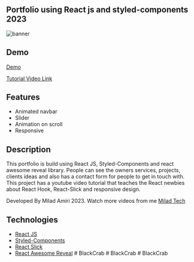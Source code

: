 
## Portfolio using React js and styled-components 2023

<img src="https://res.cloudinary.com/ghazni/image/upload/v1678467366/portfolio_6_tg19nz.png" alt="banner"/>

## Demo
[Demo](https://uxui-profile.netlify.app/)

[Tutorial Video Link](https://youtu.be/xbyoqfwCFE8)

## Features

- Animated navbar
- Slider
- Animation on scroll
- Responsive

## Description

This portfolio is build using React JS, Styled-Components and react awesome reveal library. People can see the owners services, projects, clients ideas and also has a contact form for people to get in touch with. This project has a youtube video tutorial that teaches the React newbies about React Hook, React-Slick and responsive design.

Developed By Milad Amiri 2023.
Watch more videos from me [Milad Tech](https://www.youtube.com/@miladtech2844)

## Technologies 

- [React JS](https://reactjs.org/docs/getting-started.html)
- [Styled-Components](https://styled-components.com)
- [React Slick](https://react-slick.neostack.com)
- [React Awesome Reveal](https://react-awesome-reveal.morello.dev/)
#   B l a c k C r a b  
 #   B l a c k C r a b  
 #   B l a c k C r a b  
 